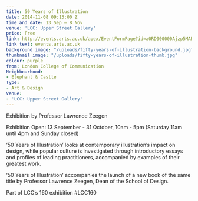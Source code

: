 ```yaml
---
title: 50 Years of Illustration
date: 2014-11-08 09:13:00 Z
time and date: 13 Sep – 8 Nov
venue: 'LCC: Upper Street Gallery'
price: Free
link: http://events.arts.ac.uk/apex/EventFormPage?id=a0RD000000Ajzp5MAB&book=true
link text: events.arts.ac.uk
background image: "/uploads/fifty-years-of-illustration-background.jpg"
thumbnail image: "/uploads/fifty-years-of-illustration-thumb.jpg"
colour: purple
from: London College of Communication
Neighbourhood:
- Elephant & Castle
Type:
- Art & Design
Venue:
- 'LCC: Upper Street Gallery'
---
```


Exhibition by Professor Lawrence Zeegen

Exhibition Open: 13 September - 31 October, 10am - 5pm (Saturday 11am until 4pm and Sunday closed)

‘50 Years of Illustration’ looks at contemporary illustration’s impact on design, while popular culture is investigated through introductory essays and profiles of leading practitioners, accompanied by examples of their greatest work. 

‘50 Years of Illustration’ accompanies the launch of a new book of the same title by Professor Lawrence Zeegen, Dean of the School of Design. 

Part of LCC’s 160 exhibition #LCC160

